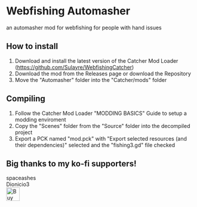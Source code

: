 # Webfishing Automasher
an automasher mod for webfishing for people with hand issues

## How to install
1. Download and install the latest version of the Catcher Mod Loader (https://github.com/Sulayre/WebfishingCatcher)
2. Download the mod from the Releases page or download the Repository
3. Move the "Automasher" folder into the "Catcher/mods" folder

## Compiling
1. Follow the Catcher Mod Loader "MODDING BASICS" Guide to setup a modding enviroment
2. Copy the "Scenes" folder from the "Source" folder into the decompiled project
3. Export a PCK named "mod.pck" with "Export selected resources (and their dependencies)" selected and the "fishing3.gd" file checked

## Big thanks to my ko-fi supporters!
spaceashes<br>
Dionicio3<br>
<a href='https://ko-fi.com/G2G1ZERWL' target='_blank'><img height='36' style='border:0px;height:36px;' src='https://storage.ko-fi.com/cdn/kofi3.png?v=3' border='0' alt='Buy Me a Coffee at ko-fi.com' /></a>
